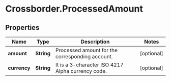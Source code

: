 # Crossborder.ProcessedAmount

## Properties

Name | Type | Description | Notes
------------ | ------------- | ------------- | -------------
**amount** | **String** | Processed amount for the corresponding account. | [optional] 
**currency** | **String** | It is a 3-character ISO 4217 Alpha currency code. | [optional] 


